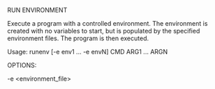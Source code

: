 RUN ENVIRONMENT

Execute a program with a controlled environment. The environment is created
with no variables to start, but is populated by the specified environment
files. The program is then executed.

Usage: runenv [-e env1 ... -e envN] CMD ARG1 ... ARGN

OPTIONS:

-e <environment_file>

